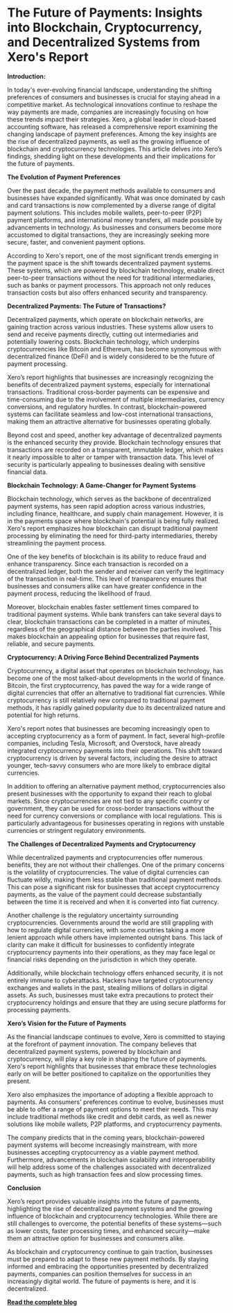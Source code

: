 # The Future of Payments: Insights into Blockchain, Cryptocurrency, and Decentralized Systems from Xero's Report

**Introduction:**

In today's ever-evolving financial landscape, understanding the shifting preferences of consumers and businesses is crucial for staying ahead in a competitive market. As technological innovations continue to reshape the way payments are made, companies are increasingly focusing on how these trends impact their strategies. Xero, a global leader in cloud-based accounting software, has released a comprehensive report examining the changing landscape of payment preferences. Among the key insights are the rise of decentralized payments, as well as the growing influence of blockchain and cryptocurrency technologies. This article delves into Xero’s findings, shedding light on these developments and their implications for the future of payments.

**The Evolution of Payment Preferences**

Over the past decade, the payment methods available to consumers and businesses have expanded significantly. What was once dominated by cash and card transactions is now complemented by a diverse range of digital payment solutions. This includes mobile wallets, peer-to-peer (P2P) payment platforms, and international money transfers, all made possible by advancements in technology. As businesses and consumers become more accustomed to digital transactions, they are increasingly seeking more secure, faster, and convenient payment options.

According to Xero's report, one of the most significant trends emerging in the payment space is the shift towards decentralized payment systems. These systems, which are powered by blockchain technology, enable direct peer-to-peer transactions without the need for traditional intermediaries, such as banks or payment processors. This approach not only reduces transaction costs but also offers enhanced security and transparency.

**Decentralized Payments: The Future of Transactions?**

Decentralized payments, which operate on blockchain networks, are gaining traction across various industries. These systems allow users to send and receive payments directly, cutting out intermediaries and potentially lowering costs. Blockchain technology, which underpins cryptocurrencies like Bitcoin and Ethereum, has become synonymous with decentralized finance (DeFi) and is widely considered to be the future of payment processing.

Xero’s report highlights that businesses are increasingly recognizing the benefits of decentralized payment systems, especially for international transactions. Traditional cross-border payments can be expensive and time-consuming due to the involvement of multiple intermediaries, currency conversions, and regulatory hurdles. In contrast, blockchain-powered systems can facilitate seamless and low-cost international transactions, making them an attractive alternative for businesses operating globally.

Beyond cost and speed, another key advantage of decentralized payments is the enhanced security they provide. Blockchain technology ensures that transactions are recorded on a transparent, immutable ledger, which makes it nearly impossible to alter or tamper with transaction data. This level of security is particularly appealing to businesses dealing with sensitive financial data.

**Blockchain Technology: A Game-Changer for Payment Systems**

Blockchain technology, which serves as the backbone of decentralized payment systems, has seen rapid adoption across various industries, including finance, healthcare, and supply chain management. However, it is in the payments space where blockchain's potential is being fully realized. Xero's report emphasizes how blockchain can disrupt traditional payment processing by eliminating the need for third-party intermediaries, thereby streamlining the payment process.

One of the key benefits of blockchain is its ability to reduce fraud and enhance transparency. Since each transaction is recorded on a decentralized ledger, both the sender and receiver can verify the legitimacy of the transaction in real-time. This level of transparency ensures that businesses and consumers alike can have greater confidence in the payment process, reducing the likelihood of fraud.

Moreover, blockchain enables faster settlement times compared to traditional payment systems. While bank transfers can take several days to clear, blockchain transactions can be completed in a matter of minutes, regardless of the geographical distance between the parties involved. This makes blockchain an appealing option for businesses that require fast, reliable, and secure payments.

**Cryptocurrency: A Driving Force Behind Decentralized Payments**

Cryptocurrency, a digital asset that operates on blockchain technology, has become one of the most talked-about developments in the world of finance. Bitcoin, the first cryptocurrency, has paved the way for a wide range of digital currencies that offer an alternative to traditional fiat currencies. While cryptocurrency is still relatively new compared to traditional payment methods, it has rapidly gained popularity due to its decentralized nature and potential for high returns.

Xero's report notes that businesses are becoming increasingly open to accepting cryptocurrency as a form of payment. In fact, several high-profile companies, including Tesla, Microsoft, and Overstock, have already integrated cryptocurrency payments into their operations. This shift toward cryptocurrency is driven by several factors, including the desire to attract younger, tech-savvy consumers who are more likely to embrace digital currencies.

In addition to offering an alternative payment method, cryptocurrencies also present businesses with the opportunity to expand their reach to global markets. Since cryptocurrencies are not tied to any specific country or government, they can be used for cross-border transactions without the need for currency conversions or compliance with local regulations. This is particularly advantageous for businesses operating in regions with unstable currencies or stringent regulatory environments.

**The Challenges of Decentralized Payments and Cryptocurrency**

While decentralized payments and cryptocurrencies offer numerous benefits, they are not without their challenges. One of the primary concerns is the volatility of cryptocurrencies. The value of digital currencies can fluctuate wildly, making them less stable than traditional payment methods. This can pose a significant risk for businesses that accept cryptocurrency payments, as the value of the payment could decrease substantially between the time it is received and when it is converted into fiat currency.

Another challenge is the regulatory uncertainty surrounding cryptocurrencies. Governments around the world are still grappling with how to regulate digital currencies, with some countries taking a more lenient approach while others have implemented outright bans. This lack of clarity can make it difficult for businesses to confidently integrate cryptocurrency payments into their operations, as they may face legal or financial risks depending on the jurisdiction in which they operate.

Additionally, while blockchain technology offers enhanced security, it is not entirely immune to cyberattacks. Hackers have targeted cryptocurrency exchanges and wallets in the past, stealing millions of dollars in digital assets. As such, businesses must take extra precautions to protect their cryptocurrency holdings and ensure that they are using secure platforms for processing payments.

**Xero’s Vision for the Future of Payments**

As the financial landscape continues to evolve, Xero is committed to staying at the forefront of payment innovation. The company believes that decentralized payment systems, powered by blockchain and cryptocurrency, will play a key role in shaping the future of payments. Xero's report highlights that businesses that embrace these technologies early on will be better positioned to capitalize on the opportunities they present.

Xero also emphasizes the importance of adopting a flexible approach to payments. As consumers' preferences continue to evolve, businesses must be able to offer a range of payment options to meet their needs. This may include traditional methods like credit and debit cards, as well as newer solutions like mobile wallets, P2P platforms, and cryptocurrency payments.

The company predicts that in the coming years, blockchain-powered payment systems will become increasingly mainstream, with more businesses accepting cryptocurrency as a viable payment method. Furthermore, advancements in blockchain scalability and interoperability will help address some of the challenges associated with decentralized payments, such as high transaction fees and slow processing times.

**Conclusion**

Xero’s report provides valuable insights into the future of payments, highlighting the rise of decentralized payment systems and the growing influence of blockchain and cryptocurrency technologies. While there are still challenges to overcome, the potential benefits of these systems—such as lower costs, faster processing times, and enhanced security—make them an attractive option for businesses and consumers alike.

As blockchain and cryptocurrency continue to gain traction, businesses must be prepared to adapt to these new payment methods. By staying informed and embracing the opportunities presented by decentralized payments, companies can position themselves for success in an increasingly digital world. The future of payments is here, and it is decentralized.

**[Read the complete blog](https://www.nextmsc.com/blogs/understanding-payment-preferences-insights-from-xeros-report)**
